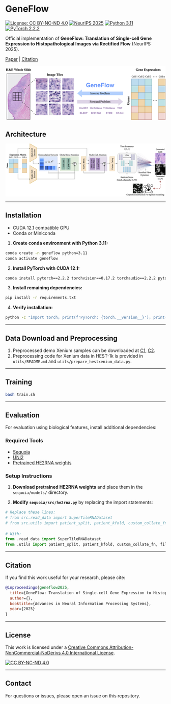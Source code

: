 # GeneFlow

[![License: CC BY-NC-ND 4.0](https://img.shields.io/badge/License-CC%20BY--NC--ND%204.0-lightgrey.svg)](http://creativecommons.org/licenses/by-nc-nd/4.0/)
[![NeurIPS 2025](https://img.shields.io/badge/NeurIPS-2025-blue.svg)](https://neurips.cc/virtual/2025/poster/114997)
[![Python 3.11](https://img.shields.io/badge/python-3.11-blue.svg)](https://www.python.org/downloads/)
[![PyTorch 2.2.2](https://img.shields.io/badge/pytorch-2.2.2-red.svg)](https://pytorch.org/)

Official implementation of **GeneFlow: Translation of Single-cell Gene Expression to Histopathological Images via Rectified Flow** (NeurIPS 2025).

[Paper](https://neurips.cc/virtual/2025/poster/114997) | [Citation](#citation)

![cover](misc/genecover.png "Cover")

## Architecture

![overview](misc/geneflow-cr.png "GeneFlow Overview")

---

## Installation

- CUDA 12.1 compatible GPU
- Conda or Miniconda

1. **Create conda environment with Python 3.11:**
```bash
conda create -n geneflow python=3.11
conda activate geneflow
```

2. **Install PyTorch with CUDA 12.1:**
```bash
conda install pytorch==2.2.2 torchvision==0.17.2 torchaudio==2.2.2 pytorch-cuda=12.1 -c pytorch -c nvidia
```

3. **Install remaining dependencies:**
```bash
pip install -r requirements.txt
```

4. **Verify installation:**
```bash
python -c "import torch; print(f'PyTorch: {torch.__version__}'); print(f'CUDA available: {torch.cuda.is_available()}')"
```

---

## Data Download and Preprocessing
1. Preprocessed demo Xenium samples can be downloaded at [C1](https://zenodo.org/uploads/17429425), [C2](https://zenodo.org/uploads/17429434).
1. Preprocessing code for Xenium data in HEST-1k is provided in `utils/README.md` and `utils/prepare_hestxenium_data.py`.

---

## Training

```bash
bash train.sh
```
---

## Evaluation

For evaluation using biological features, install additional dependencies:

### Required Tools
- [Sequoia](https://github.com/gevaertlab/sequoia-pub)
- [UNI2](https://huggingface.co/MahmoodLab/UNI2-h)
- [Pretrained HE2RNA weights](https://huggingface.co/gevaertlab)

### Setup Instructions
1. **Download pretrained HE2RNA weights** and place them in the `sequoia/models/` directory.

1. **Modify `sequoia/src/he2rna.py`** by replacing the import statements:

```python
# Replace these lines:
# from src.read_data import SuperTileRNADataset
# from src.utils import patient_split, patient_kfold, custom_collate_fn, filter_no_features

# With:
from .read_data import SuperTileRNADataset
from .utils import patient_split, patient_kfold, custom_collate_fn, filter_no_features
```

---

## Citation

If you find this work useful for your research, please cite:

```bibtex
@inproceedings{geneflow2025,
  title={GeneFlow: Translation of Single-cell Gene Expression to Histopathological Images via Rectified Flow},
  author={},
  booktitle={Advances in Neural Information Processing Systems},
  year={2025}
}
```

---

## License

This work is licensed under a [Creative Commons Attribution-NonCommercial-NoDerivs 4.0 International License](http://creativecommons.org/licenses/by-nc-nd/4.0/).

[![CC BY-NC-ND 4.0](https://licensebuttons.net/l/by-nc-nd/4.0/88x31.png)](http://creativecommons.org/licenses/by-nc-nd/4.0/)

---

## Contact

For questions or issues, please open an issue on this repository.